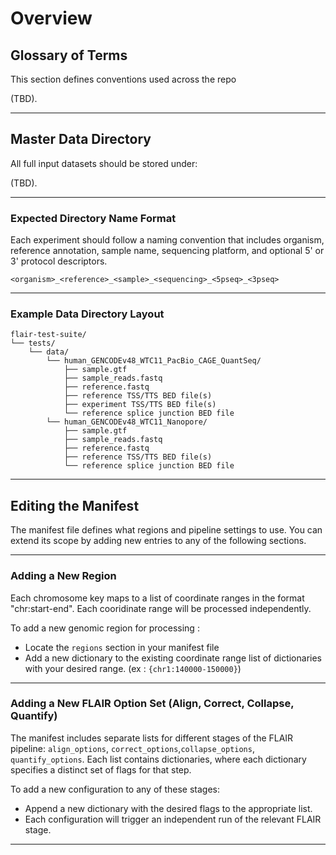 # Overview

## Glossary of Terms

This section defines conventions used across the repo 

(TBD).

---

## Master Data Directory

All full input datasets should be stored under:

(TBD).

---

### Expected Directory Name Format

Each experiment should follow a naming convention that includes organism, reference annotation, sample name, sequencing platform, and optional 5' or 3' protocol descriptors.

```
<organism>_<reference>_<sample>_<sequencing>_<5pseq>_<3pseq>
```
---

### Example Data Directory Layout

```plaintext
flair-test-suite/
└── tests/
    └── data/
        └── human_GENCODEv48_WTC11_PacBio_CAGE_QuantSeq/
            ├── sample.gtf
            ├── sample_reads.fastq
            ├── reference.fastq
            ├── reference TSS/TTS BED file(s)
            ├── experiment TSS/TTS BED file(s)
            └── reference splice junction BED file
        └── human_GENCODEv48_WTC11_Nanopore/
            ├── sample.gtf
            ├── sample_reads.fastq
            ├── reference.fastq
            ├── reference TSS/TTS BED file(s)
            └── reference splice junction BED file
```

---

## Editing the Manifest

The manifest file defines what regions and pipeline settings to use. You can extend its scope by adding new entries to any of the following sections.

---

### Adding a New Region

Each chromosome key maps to a list of coordinate ranges in the format "chr:start-end". Each cooridinate range will be processed independently.

To add a new genomic region for processing :
- Locate the `regions` section in your manifest file
- Add a new dictionary to the existing coordinate range list of dictionaries with your desired range. (ex : `{chr1:140000-150000}`)

---

### Adding a New FLAIR Option Set (Align, Correct, Collapse, Quantify)

The manifest includes separate lists for different stages of the FLAIR pipeline: `align_options`, `correct_options`,`collapse_options`, `quantify_options`. Each list contains dictionaries, where each dictionary specifies a distinct set of flags for that step.

To add a new configuration to any of these stages:
- Append a new dictionary with the desired flags to the appropriate list.
- Each configuration will trigger an independent run of the relevant FLAIR stage.

---